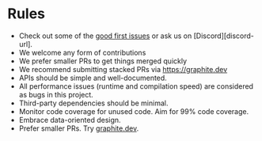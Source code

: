 # Rules

- Check out some of the [good first issues](https://github.com/oxc-project/oxc/contribute) or ask us on [Discord][discord-url].
- We welcome any form of contributions
- We prefer smaller PRs to get things merged quickly
- We recommend submitting stacked PRs via https://graphite.dev
- APIs should be simple and well-documented.
- All performance issues (runtime and compilation speed) are considered as bugs in this project.
- Third-party dependencies should be minimal.
- Monitor code coverage for unused code. Aim for 99% code coverage.
- Embrace data-oriented design.
- Prefer smaller PRs. Try [graphite.dev](https://graphite.dev).
